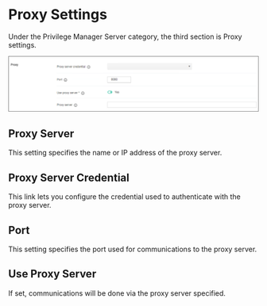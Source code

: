 [title]: # (Proxy Settings)
[tags]: # (general configuration)
[priority]: # (5)
# Proxy Settings

Under the Privilege Manager Server category, the third section is Proxy settings.

![Privilege Manager Proxy](images/pm/proxy.png "Privilege Manager Proxy")

## Proxy Server

This setting specifies the name or IP address of the proxy server.

## Proxy Server Credential

This link lets you configure the credential used to authenticate with the proxy server.

## Port

This setting specifies the port used for communications to the proxy server.

## Use Proxy Server

If set, communications will be done via the proxy server specified.
